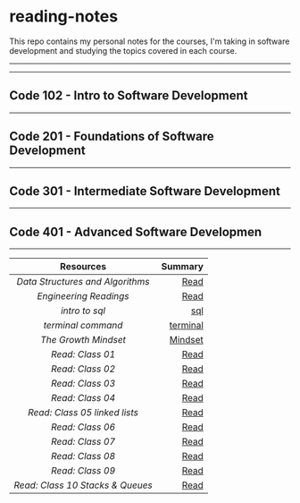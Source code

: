 # reading-notes

This repo contains my personal notes for the courses, I'm taking in software development and studying the topics covered in each course.

---
---

## Code 102 - Intro to Software Development
---

## Code 201 - Foundations of Software Development
---

## Code 301 - Intermediate Software Development
---

## Code 401 - Advanced Software Developmen
---



| **Resources**                      | **Summary**                                            |
|    :----:                          |          ---:                                          |
|*Data Structures and Algorithms*    | [Read](./file/Data%20Structures%20and%20Algorithms.md) |
|*Engineering Readings*              | [Read](./file/Engineering%20Readings.md)               |
|*intro to sql*                      | [sql](./file/sql.md)                                   |
|*terminal command*                  | [terminal](./file/Termenal.md)                         |
|*The Growth Mindset*                | [Mindset](./file/The%20Growth%20Mindset.md)            |
|*Read: Class 01*                    | [Read](./file/Read%3A%20Class%2001.md)                 |
|*Read: Class 02*                    | [Read](./file/Read%3A%20Class%2002.md)                 |
|*Read: Class 03*                    | [Read](./file/Read%3A%20Class%2003%20.md)              |
|*Read: Class 04*                    | [Read](./file/Read%3A%20Class%2004.md)                 |
|*Read: Class 05 linked lists*       | [Read](./file/linked%20lists.md)                       |
|*Read: Class 06*                    | [Read](./file/Read%3A%20Class%2006.md)                 |
|*Read: Class 07*                    | [Read](./file/Read%3A%20Class%2007.md)                 |
|*Read: Class 08*                    | [Read](./file/Read%3A%20Class%2008.md)                 |
|*Read: Class 09*                    | [Read](./file/Read%3A%20Class%2009.md)                 |
|*Read: Class 10 Stacks & Queues*    | [Read](./file/Stacks%20%26%20Queues.md)                |




            

